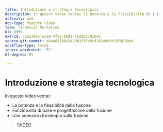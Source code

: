 ```yaml
---
title: Introduzione e strategia tecnologica
description: In questo video vedrai la potenza e la flessibilità di [!DNL Adobe Workfront Fusion], le funzionalità di base e di progettazione di Fusion e uno scenario di esempio Fusion.
activity: use
doc-type: feature video
team: Technical Marketing
kt: 8999
exl-id: 7ca27805-5ca8-4f62-b691-cbdd6a791060
source-git-commit: a0aa8328842d2db1235edc42664eb0b18f4038e4
workflow-type: tm+mt
source-wordcount: '51'
ht-degree: 0%

---
```


# Introduzione e strategia tecnologica

In questo video vedrai:

* La potenza e la flessibilità della fusione
* Funzionalità di base e progettazione della fusione
* Uno scenario di esempio sulla fusione

>[!VIDEO](https://video.tv.adobe.com/v/335259/?quality=12)

